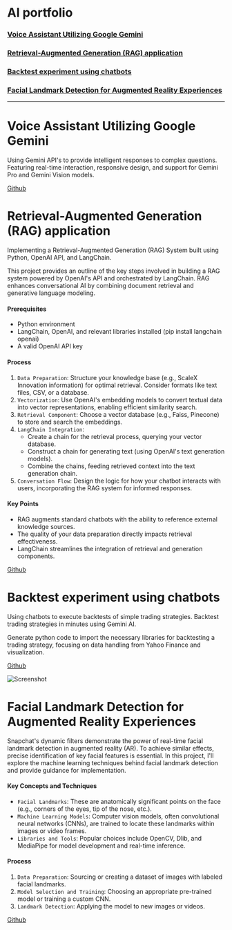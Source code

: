 # AI portfolio

### [Voice Assistant Utilizing Google Gemini](#voice-assistant-utilizing-google-gemini-1)
### [Retrieval-Augmented Generation (RAG) application](#retrieval-augmented-generation-rag-application-1)
### [Backtest experiment using chatbots](#backtest-experiment-using-chatbots-1)
### [Facial Landmark Detection for Augmented Reality Experiences](#facial-landmark-detection-for-augmented-reality-experiences-1)

***

# Voice Assistant Utilizing Google Gemini
Using Gemini API's to provide intelligent responses to complex questions. Featuring real-time interaction, responsive design, and support for Gemini Pro and Gemini Vision models.

[Github](https://github.com/amandaalex/google-gemini-voice-chatbot)

# Retrieval-Augmented Generation (RAG) application
Implementing a Retrieval-Augmented Generation (RAG) System built using Python, OpenAI API, and LangChain.

This project provides an outline of the key steps involved in building a RAG system powered by OpenAI's API and orchestrated by LangChain. RAG enhances conversational AI by combining document retrieval and generative language modeling.

#### Prerequisites
* Python environment
* LangChain, OpenAI, and relevant libraries installed (pip install langchain openai)
* A valid OpenAI API key

#### Process
1. `Data Preparation`: Structure your knowledge base (e.g., ScaleX Innovation information) for optimal retrieval. Consider formats like text files, CSV, or a database.
2. `Vectorization`: Use OpenAI's embedding models to convert textual data into vector representations, enabling efficient similarity search.
3. `Retrieval Component`: Choose a vector database (e.g., Faiss, Pinecone) to store and search the embeddings.
4. `LangChain Integration`:
    * Create a chain for the retrieval process, querying your vector database.
    * Construct a chain for generating text (using OpenAI's text generation models).
    * Combine the chains, feeding retrieved context into the text generation chain.
5. `Conversation Flow`: Design the logic for how your chatbot interacts with users, incorporating the RAG system for informed responses.

#### Key Points
* RAG augments standard chatbots with the ability to reference external knowledge sources.
* The quality of your data preparation directly impacts retrieval effectiveness.
* LangChain streamlines the integration of retrieval and generation components.
  
[Github](https://github.com/amandaalex/rag-openai)


# Backtest experiment using chatbots 
Using chatbots to execute backtests of simple trading strategies. Backtest trading strategies in minutes using Gemini AI.

Generate python code to import the necessary libraries for backtesting a trading strategy, focusing on data handling from Yahoo Finance and visualization.

[Github](https://github.com/amandaalex/backtest-chatbots)

![Screenshot](https://lh3.googleusercontent.com/pw/AP1GczNR_9JVFBC3FGI6nknafk2T-DIPA34q-4eR98_eOqbUEYUF3UkeoxxCYTqUmUacO16NMOmC7vtG3aGXNBVwVCHReHr0pdcCgxTkaIBxSW4z2157bJ86Oerfvl9_O1Os8GWckfrPbuCU6ovLRvvIx8rK=w948-h593-s-no-gm?authuser=0)


# Facial Landmark Detection for Augmented Reality Experiences
Snapchat's dynamic filters demonstrate the power of real-time facial landmark detection in augmented reality (AR). To achieve similar effects, precise identification of key facial features is essential. In this project, I'll explore the machine learning techniques behind facial landmark detection and provide guidance for implementation.

#### Key Concepts and Techniques
* `Facial Landmarks`: These are anatomically significant points on the face (e.g., corners of the eyes, tip of the nose, etc.).
* `Machine Learning Models`: Computer vision models, often convolutional neural networks (CNNs), are trained to locate these landmarks within images or video frames.
* `Libraries and Tools`: Popular choices include OpenCV, Dlib, and MediaPipe for model development and real-time inference.

#### Process
1. `Data Preparation`: Sourcing or creating a dataset of images with labeled facial landmarks.
2. `Model Selection and Training`: Choosing an appropriate pre-trained model or training a custom CNN.
3. `Landmark Detection`: Applying the model to new images or videos.

[Github](https://github.com/amandaalex/face-landmarks)

